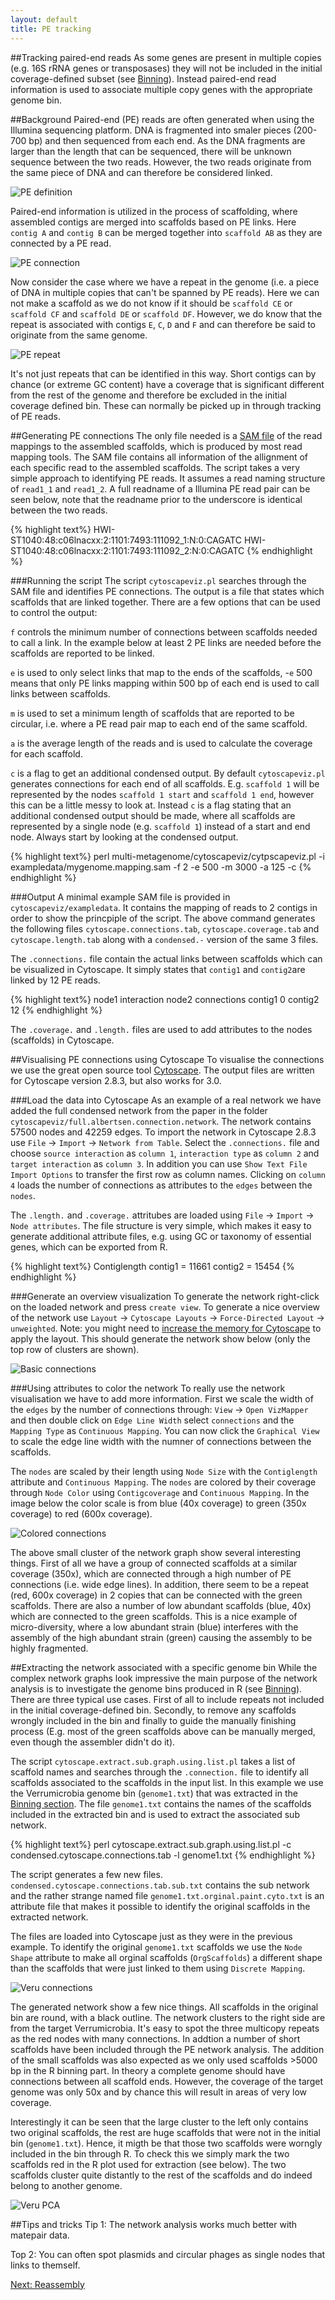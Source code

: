 ```yaml
---
layout: default
title: PE tracking
---
```

##Tracking paired-end reads
As some genes are present in multiple copies (e.g. 16S rRNA genes or transposases) they will not be included in the initial coverage-defined subset (see [Binning](step9.html)). Instead paired-end read information is used to associate multiple copy genes with the appropriate genome bin.

##Background
Paired-end (PE) reads are often generated when using the Illumina sequencing platform. DNA is fragmented into smaler pieces (200-700 bp) and then sequenced from each end. As the DNA fragments are larger than the length that can be sequenced, there will be unknown sequence between the two reads. However, the two reads originate from the same piece of DNA and can therefore be considered linked.

![PE definition](figure/PEdef.png)

Paired-end information is utilized in the process of scaffolding, where assembled contigs are merged into scaffolds based on PE links. Here `contig A` and `contig B` can be merged together into `scaffold AB` as they are connected by a PE read.

![PE connection](figure/PEcon.png)

Now consider the case where we have a repeat in the genome (i.e. a piece of DNA in multiple copies that can't be spanned by PE reads). Here we can not make a scaffold as we do not know if it should be `scaffold CE` or `scaffold CF` and `scaffold DE` or `scaffold DF`. However, we do know that the repeat is associated with contigs `E`, `C`, `D` and `F` and can therefore be said to originate from the same genome.

![PE repeat](figure/PErepeat.png)

It's not just repeats that can be identified in this way. Short contigs can by chance (or extreme GC content) have a coverage that is significant different from the rest of the genome and therefore be excluded in the initial coverage defined bin. These can normally be picked up in through tracking of PE reads.

##Generating PE connections
The only file needed is a [SAM file](http://samtools.sourceforge.net/) of the read mappings to the assembled scaffolds, which is produced by most read mapping tools. The SAM file contains all information of the allignment of each specific read to the assembled scaffolds. The script takes a very simple approach to identifying PE reads. It assumes a read naming structure of `read1_1` and `read1_2`. A full readname of a Illumina PE read pair can be seen below, note that the readname prior to the underscore is identical between the two reads.

{% highlight text%}
HWI-ST1040:48:c06lnacxx:2:1101:7493:111092_1:N:0:CAGATC
HWI-ST1040:48:c06lnacxx:2:1101:7493:111092_2:N:0:CAGATC
{% endhighlight %}

###Running the script 
The script `cytoscapeviz.pl` searches through the SAM file and identifies PE connections. The output is a file that states which scaffolds that are linked together. There are a few options that can be used to control the output:

`f` controls the minimum number of connections between scaffolds needed to call a link. In the example below at least 2 PE links are needed before the scaffolds are reported to be linked. 

`e` is used to only select links that map to the ends of the scaffolds, -`e` 500 means that only PE links mapping within 500 bp of each end is used to call links between scaffolds. 

`m` is used to set a minimum length of scaffolds that are reported to be circular, i.e. where a PE read pair map to each end of the same scaffold. 

`a` is the average length of the reads and is used to calculate the coverage for each scaffold.

`c` is a flag to get an additional condensed output. By default `cytoscapeviz.pl` generates connections for each end of all scaffolds. E.g. `scaffold 1` will be represented by the nodes `scaffold 1 start` and `scaffold 1 end`, however this can be a little messy to look at. Instead `c` is a flag stating that an additional condensed output should be made, where all scaffolds are represented by a single node (e.g. `scaffold 1`) instead of a start and end node. Always start by looking at the condensed output.

{% highlight text%}
perl multi-metagenome/cytoscapeviz/cytpscapeviz.pl -i exampledata/mygenome.mapping.sam -f 2 -e 500 -m 3000 -a 125 -c
{% endhighlight %}

###Output
A minimal example SAM file is provided in `cytoscapeviz/exampledata`. It contains the mapping of reads to 2 contigs in order to show the princpiple of the script. The above command generates the following files `cytoscape.connections.tab`, `cytoscape.coverage.tab` and `cytoscape.length.tab` along with a `condensed.-` version of the same 3 files. 

The `.connections.` file contain the actual links between scaffolds which can be visualized in Cytoscape. It simply states that `contig1` and `contig2`are linked by 12 PE reads.

{% highlight text%}
  node1  interaction    node2  connections
contig1	           0  contig2	        12
{% endhighlight %}

The `.coverage.` and `.length.` files are used to add attributes to the nodes (scaffolds) in Cytoscape.

##Visualising PE connections using Cytoscape
To visualise the connections we use the great open source tool [Cytoscape](http://www.cytoscape.org/). The output files are written for Cytoscape version 2.8.3, but also works for 3.0.

###Load the data into Cytoscape
As an example of a real network we have added the full condensed network from the paper in the folder `cytoscapeviz/full.albertsen.connection.network`. The network contains 57500 nodes and 42259 edges. To import the network in Cytoscape 2.8.3 use `File` -> `Import` -> `Network from Table`. Select the `.connections.` file and choose `source interaction` as `column 1`, `interaction type` as `column 2` and `target interaction` as `column 3`. In addition you can use `Show Text File Import Options` to transfer the first row as column names. Clicking on `column 4` loads the number of connections as attributes to the `edges` between the `nodes`.

The `.length.` and `.coverage.` attritubes are loaded using  `File` -> `Import` -> `Node attributes`. The file structure is very simple, which makes it easy to generate additional attribute files, e.g. using GC or taxonomy of essential genes, which can be exported from R.

{% highlight text%}
Contiglength
contig1 = 11661
contig2 = 15454
{% endhighlight %}


###Generate an overview visualization
To generate the network right-click on the loaded network and press `create view`. To generate a nice overview of the network use `Layout` -> `Cytoscape Layouts` -> `Force-Directed Layout` -> `unweighted`. Note: you might need to [increase the memory for Cytoscape](http://wiki.cytoscape.org/How_to_increase_memory_for_Cytoscape) to apply the layout. This should generate the network show below (only the top row of clusters are shown).

![Basic connections](figure/con1.png)

###Using attributes to color the network
To really use the network visualisation we have to add more information. First we scale the width of the `edges` by the number of connections through: `View` -> `Open VizMapper` and then double click on `Edge Line Width` select `connections` and the `Mapping Type` as `Continuous Mapping`. You can now click the `Graphical View` to scale the edge line width with the numner of connections between the scaffolds.

The `nodes` are scaled by their length using `Node Size` with the `Contiglength` attribute and `Continuous Mapping`. The `nodes` are colored by their coverage through `Node Color` using `Contigcoverage` and `Continuous Mapping`. In the image below the color scale is from blue (40x coverage) to green (350x coverage) to red (600x coverage). 

![Colored connections](figure/con2.png)

The above small cluster of the network graph show several interesting things. First of all we have a group of connected scaffolds at a similar coverage (350x), which are connected through a high number of PE connections (i.e. wide edge lines). In addition, there seem to be a repeat (red, 600x coverage) in 2 copies that can be connected with the green scaffolds. There are also a number of low abundant scaffolds (blue, 40x) which are connected to the green scaffolds. This is a nice example of micro-diversity, where a low abundant strain (blue) interferes with the assembly of the high abundant strain (green) causing the assembly to be highly fragmented. 

##Extracting the network associated with a specific genome bin
While the complex network graphs look impressive the main purpose of the network analysis is to investigate the genome bins produced in R (see [Binning](step9.html)). There are three typical use cases. First of all to include repeats not included in the initial coverage-defined bin. Secondly, to remove any scaffolds wrongly included in the bin and finally to guide the manually finishing process (E.g. most of the green scaffolds above can be manually merged, even though the assembler didn't do it).

The script `cytoscape.extract.sub.graph.using.list.pl` takes a list of scaffold names and searches through the `.connection.` file to identify all scaffolds associated to the scaffolds in the input list. In this example we use the Verrumicrobia genome bin (`genome1.txt`) that was extracted in the [Binning section](step9.html). The file `genome1.txt` contains the names of the scaffolds included in the extracted bin and is used to extract the associated sub network.

{% highlight text%}
perl cytoscape.extract.sub.graph.using.list.pl -c condensed.cytoscape.connections.tab -l genome1.txt
{% endhighlight %}

The script generates a few new files. `condensed.cytoscape.connections.tab.sub.txt` contains the sub network and the rather strange named file `genome1.txt.orginal.paint.cyto.txt` is an attribute file that makes it possible to identify the original scaffolds in the extracted network.

The files are loaded into Cytoscape just as they were in the previous example. To identify the original `genome1.txt` scaffolds we use the `Node Shape` attribute to make all orginal scaffolds (`OrgScaffolds`) a different shape than the scaffolds that were just linked to them using `Discrete Mapping`.

![Veru connections](figure/veru.png)

The generated network show a few nice things. All scaffolds in the original bin are round, with a black outline. The network clusters to the right side are from the target Verrumicrobia. It's easy to spot the three multicopy repeats as the red nodes with many connections. In addtion a number of short scaffolds have been included through the PE network analysis. The addition of the small scaffolds was also expected as we only used scaffolds >5000 bp in the R binning part. In theory a complete genome should have connections between all scaffold ends. However, the coverage of the target genome was only 50x and by chance this will result in areas of very low coverage.

Interestingly it can be seen that the large cluster to the left only contains two original scaffolds, the rest are huge scaffolds that were not in the initial bin (`genome1.txt`). Hence, it migth be that those two scaffolds were worngly included in the bin through R. To check this we simply mark the two scaffolds red in the R plot used for extraction (see below). The two scaffolds cluster quite distantly to the rest of the scaffolds and do indeed belong to another genome.

![Veru PCA](figure/veruPCA.png)

##Tips and tricks
Tip 1: The network analysis works much better with matepair data.

Top 2: You can often spot plasmids and circular phages as single nodes that links to themself.

[Next: Reassembly](step11.html)

